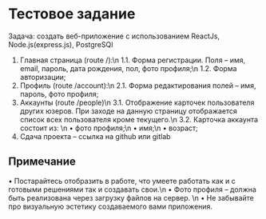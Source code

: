 # Тестовое задание

Задача: создать веб-приложение с использованием ReactJs, Node.js(express.js), PostgreSQl

1. Главная страница (route /):\n
    1.1. Форма регистрации. Поля – имя, email, пароль, дата рождения, пол, фото профиля;\n
    1.2. Форма авторизации;
2. 	Профиль (route /account):\n
    2.1. Форма редактирования полей – имя, пароль, фото профиля;
3.	Аккаунты (route /people)\n
	3.1. Отображение карточек пользователя других юзеров. При заходе на данную страницу отображается список всех пользователя кроме текущего.\n
	3.2. Карточка аккаунта состоит из: \n
    • фото профиля;\n
    • имя;\n
    • возраст;
4.	Сдача проекта – ссылка на github или gitlab

## Примечание

• Постарайтесь отобразить в работе, что умеете работать как и с готовыми решениями так и создавать свои.\n
• Фото профиля – должна быть реализована через загрузку файлов на сервер. \n
• Не забывайте про визуальную эстетику создаваемого вами приложения.
